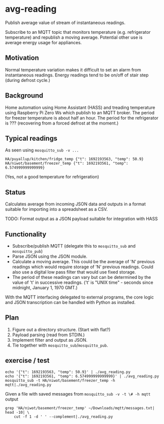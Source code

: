 # avg-reading

Publish average value of stream of instantaneous readings.

Subscribe to an MQTT topic that monitors temperature (e.g. refrigerator temperature) and republish a moving average. Potential other use is average energy usage for appliances.

## Motivation

Normal temperature variation makes it difficult to set an alarm from instantaneous readings. Energy readings tend to be on/off of stair step (during defrost cycle.)

## Background

Home automation using Home Assistant (HASS) and treading temperature using Raspberry Pi Zero Ws which publish to an MQTT broker. The period for freezer temperature is about half an hour. The period for the refrigerator is ??? (recovering from a forced defrost at the moment.) 

## Typical readings

As seen using `mosquitto_sub -v ...`

```text
HA/puyallup/kitchen/fridge_temp {"t": 1692193563, "temp": 50.9}
HA/niwot/basement/freezer_temp {"t": 1692193561, "temp": 6.574999999999999}
```

(Yes, not a good temperature for refrigeration)

## Status

Calculates average from incoming JSON data and outputs in a format suitable for importing into a spreadsheet as a CSV.

TODO: Format output as a JSON payload suitable for integration with HASS

## Functionality

* Subscribe/publish MQTT (delegate this to `mosquitto_sub` and `mosquitto_pub`)
* Parse JSON using the JSON module.
* Calculate a moving average. This could be the average of 'N' previous readings which would require storage of 'N' previous readings. Could also use a digital low pass filter that would use fixed storage.
* The period of these readings can vary but can be determined by the value of 't' in successive readings. ('t' is "UNIX time" - seconds since midnight, January 1, 1970 GMT.)

With the MQTT interfacing delegated to external programs, the core logic and JSON transcription can be handled with Python as installed.

## Plan

1. Figure out a directory structure. (Start with flat?)
1. Payload parsing (read from STDIN.)
1. Implement filter and output as JSON.
1. Tie together with `mosquitto_sub`/`mosquitto_pub`.

## exercise / test

```text
echo '{"t": 1692193563, "temp": 50.9}' | ./avg_reading.py 
echo '{"t": 1692193561, "temp": 6.574999999999999}' | ./avg_reading.py 
mosquitto_sub -t HA/niwot/basement/freezer_temp -h mqtt|./avg_reading.py 
```

Given a file with saved messages from `mosquitto_sub -v -t \# -h mqtt` output

```text
grep 'HA/niwot/basement/freezer_temp' ~/Downloads/mqtt/messages.txt| head -10| \
    cut -f 1 -d ' ' --complement|./avg_reading.py
```